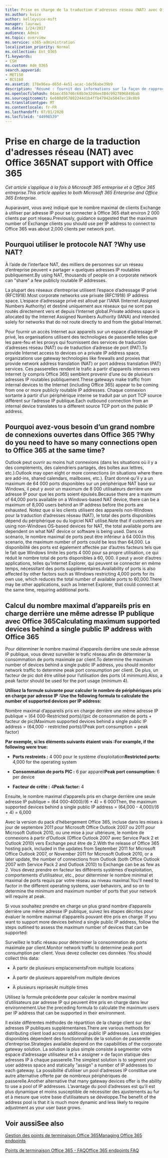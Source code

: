 ```yaml
---
title: Prise en charge de la traduction d'adresses réseau (NAT) avec Office 365
ms.author: kvice
author: kelleyvice-msft
manager: laurawi
ms.date: 1/24/2017
audience: Admin
ms.topic: overview
ms.service: o365-administration
localization_priority: Normal
ms.collection: Ent_O365
f1.keywords:
- CSH
ms.custom: Adm_O365
search.appverid:
- MET150
- BCS160
ms.assetid: 170e96ea-d65d-4e51-acac-1de56abe39b9
description: 'Résumé : fournit des informations sur la façon de rapprocher le nombre correct de clients que vous pouvez utiliser par adresse IP au sein de votre organisation à l’aide de la traduction d’adresses réseau (NAT).'
ms.openlocfilehash: 04aec45b7d6c68b3e32d4ee384c9927896849bab
ms.sourcegitcommit: 6e608d957082244d1b4ffb47942e5847ec18c0b9
ms.translationtype: MT
ms.contentlocale: fr-FR
ms.lasthandoff: 07/01/2020
ms.locfileid: "44998539"
---
```

# <a name="nat-support-with-office-365"></a><span data-ttu-id="3ee80-103">Prise en charge de la traduction d'adresses réseau (NAT) avec Office 365</span><span class="sxs-lookup"><span data-stu-id="3ee80-103">NAT support with Office 365</span></span>

<span data-ttu-id="3ee80-104">*Cet article s’applique à la fois à Microsoft 365 entreprise et à Office 365 entreprise.*</span><span class="sxs-lookup"><span data-stu-id="3ee80-104">*This article applies to both Microsoft 365 Enterprise and Office 365 Enterprise.*</span></span>

<span data-ttu-id="3ee80-105">Auparavant, vous avez indiqué que le nombre maximal de clients Exchange à utiliser par adresse IP pour se connecter à Office 365 était environ 2 000 clients par port réseau.</span><span class="sxs-lookup"><span data-stu-id="3ee80-105">Previously, guidance suggested that the maximum number of Exchange clients you should use per IP address to connect to Office 365 was about 2,000 clients per network port.</span></span>
  
## <a name="why-use-nat"></a><span data-ttu-id="3ee80-106">Pourquoi utiliser le protocole NAT ?</span><span class="sxs-lookup"><span data-stu-id="3ee80-106">Why use NAT?</span></span>

<span data-ttu-id="3ee80-107">À l’aide de l’interface NAT, des milliers de personnes sur un réseau d’entreprise peuvent « partager » quelques adresses IP routables publiquement.</span><span class="sxs-lookup"><span data-stu-id="3ee80-107">By using NAT, thousands of people on a corporate network can "share" a few publicly routable IP addresses.</span></span>
  
<span data-ttu-id="3ee80-108">La plupart des réseaux d’entreprise utilisent l’espace d’adressage IP privé (RFC1918).</span><span class="sxs-lookup"><span data-stu-id="3ee80-108">Most corporate networks use private (RFC1918) IP address space.</span></span> <span data-ttu-id="3ee80-109">L’espace d’adressage privé est alloué par l’IANA (Internet Assigned Numbers Authority) et destiné uniquement aux réseaux qui ne sont pas routés directement vers et depuis l’Internet global.</span><span class="sxs-lookup"><span data-stu-id="3ee80-109">Private address space is allocated by the Internet Assigned Numbers Authority (IANA) and intended solely for networks that do not route directly to and from the global Internet.</span></span>
  
<span data-ttu-id="3ee80-110">Pour fournir un accès Internet aux appareils sur un espace d’adressage IP privé, les organisations utilisent des technologies de passerelle telles que les pare-feu et les proxys qui fournissent des services de traduction d’adresses réseau (NAT) ou de traduction d’adresse de port (PAT).</span><span class="sxs-lookup"><span data-stu-id="3ee80-110">To provide Internet access to devices on a private IP address space, organizations use gateway technologies like firewalls and proxies that provide network address translation (NAT) or port address translation (PAT) services.</span></span> <span data-ttu-id="3ee80-111">Ces passerelles rendent le trafic à partir d’appareils internes vers Internet (y compris Office 365) semblent provenir d’une ou de plusieurs adresses IP routables publiquement.</span><span class="sxs-lookup"><span data-stu-id="3ee80-111">These gateways make traffic from internal devices to the Internet (including Office 365) appear to be coming from one or more publicly routable IP addresses.</span></span> <span data-ttu-id="3ee80-112">Chaque connexion sortante à partir d’un périphérique interne se traduit par un port TCP source différent sur l’adresse IP publique.</span><span class="sxs-lookup"><span data-stu-id="3ee80-112">Each outbound connection from an internal device translates to a different source TCP port on the public IP address.</span></span> 
  
## <a name="why-do-you-need-to-have-so-many-connections-open-to-office-365-at-the-same-time"></a><span data-ttu-id="3ee80-113">Pourquoi avez-vous besoin d’un grand nombre de connexions ouvertes dans Office 365 ?</span><span class="sxs-lookup"><span data-stu-id="3ee80-113">Why do you need to have so many connections open to Office 365 at the same time?</span></span>

<span data-ttu-id="3ee80-114">Outlook peut ouvrir au moins huit connexions (dans les situations où il y a des compléments, des calendriers partagés, des boîtes aux lettres, etc.).</span><span class="sxs-lookup"><span data-stu-id="3ee80-114">Outlook may open eight or more connections (in situations where there are add-ins, shared calendars, mailboxes, etc.).</span></span> <span data-ttu-id="3ee80-115">Étant donné qu’il y a un maximum de 64 000 ports disponibles sur un périphérique NAT basé sur Windows, il peut y avoir un maximum de 8 000 utilisateurs derrière une adresse IP pour que les ports soient épuisés.</span><span class="sxs-lookup"><span data-stu-id="3ee80-115">Because there are a maximum of 64,000 ports available on a Windows-based NAT device, there can be a maximum of 8,000 users behind an IP address before the ports are exhausted.</span></span> <span data-ttu-id="3ee80-116">Notez que si les clients utilisent des appareils non-Windows pour la traduction d’adresses réseau (NAT), le total des ports disponibles dépend du périphérique ou du logiciel NAT utilisé.</span><span class="sxs-lookup"><span data-stu-id="3ee80-116">Note that if customers are using non-Windows OS-based devices for NAT, the total available ports are dependent on what NAT device or software is being used.</span></span> <span data-ttu-id="3ee80-117">Dans ce scénario, le nombre maximal de ports peut être inférieur à 64 000.</span><span class="sxs-lookup"><span data-stu-id="3ee80-117">In this scenario, the maximum number of ports could be less than 64,000.</span></span> <span data-ttu-id="3ee80-118">La disponibilité des ports est également affectée par d’autres facteurs tels que le fait que Windows limite les ports 4 000 pour sa propre utilisation, ce qui réduit le nombre total de ports disponibles à 60, 000. il peut y avoir d’autres applications, telles qu’Internet Explorer, qui peuvent se connecter en même temps, nécessitant des ports supplémentaires.</span><span class="sxs-lookup"><span data-stu-id="3ee80-118">Availability of ports is also affected by other factors such as Windows restricting 4,000 ports for its own use, which reduces the total number of available ports to 60,000.There may be other applications, such as Internet Explorer, that could connect at the same time, requiring additional ports.</span></span>
  
## <a name="calculating-maximum-supported-devices-behind-a-single-public-ip-address-with-office-365"></a><span data-ttu-id="3ee80-119">Calcul du nombre maximal d’appareils pris en charge derrière une même adresse IP publique avec Office 365</span><span class="sxs-lookup"><span data-stu-id="3ee80-119">Calculating maximum supported devices behind a single public IP address with Office 365</span></span>

<span data-ttu-id="3ee80-120">Pour déterminer le nombre maximal d’appareils derrière une seule adresse IP publique, vous devez surveiller le trafic réseau afin de déterminer la consommation de ports maximale par client.</span><span class="sxs-lookup"><span data-stu-id="3ee80-120">To determine the maximum number of devices behind a single public IP address, you should monitor network traffic to determine peak port consumption per client.</span></span> <span data-ttu-id="3ee80-121">De plus, un facteur de pic doit être utilisé pour l’utilisation des ports (4 minimum).</span><span class="sxs-lookup"><span data-stu-id="3ee80-121">Also, a peak factor should be used for the port usage (minimum 4).</span></span> 
  
 <span data-ttu-id="3ee80-122">**Utilisez la formule suivante pour calculer le nombre de périphériques pris en charge par adresse IP :**</span><span class="sxs-lookup"><span data-stu-id="3ee80-122">**Use the following formula to calculate the number of supported devices per IP address:**</span></span>
  
<span data-ttu-id="3ee80-123">Nombre maximal d’appareils pris en charge derrière une même adresse IP publique = (64 000-Restricted ports)/(pic de consommation de ports + facteur de pic)</span><span class="sxs-lookup"><span data-stu-id="3ee80-123">Maximum supported devices behind a single public IP address = (64,000 - restricted ports)/(Peak port consumption + peak factor)</span></span>
  
 <span data-ttu-id="3ee80-124">**Par exemple, si les éléments suivants étaient vrais :**</span><span class="sxs-lookup"><span data-stu-id="3ee80-124">**For example, if the following were true:**</span></span>
  
- <span data-ttu-id="3ee80-125">**Ports restreints :** 4 000 pour le système d’exploitation</span><span class="sxs-lookup"><span data-stu-id="3ee80-125">**Restricted ports:** 4,000 for the operating system</span></span>

- <span data-ttu-id="3ee80-126">**Consommation de ports PIC :** 6 par appareil</span><span class="sxs-lookup"><span data-stu-id="3ee80-126">**Peak port consumption:** 6 per device</span></span>

- <span data-ttu-id="3ee80-127">**Facteur de crête :** 4</span><span class="sxs-lookup"><span data-stu-id="3ee80-127">**Peak factor:** 4</span></span>

<span data-ttu-id="3ee80-128">Ensuite, le nombre maximal d’appareils pris en charge derrière une seule adresse IP publique = (64 000-4000)/(6 + 4) = 6 000</span><span class="sxs-lookup"><span data-stu-id="3ee80-128">Then, the maximum supported devices behind a single public IP address = (64,000 - 4,000)/(6 + 4) = 6,000</span></span>
  
<span data-ttu-id="3ee80-129">Avec la version du pack d’hébergement Office 365, incluse dans les mises à jour de septembre 2011 pour Microsoft Office Outlook 2007 ou 2011 pour Microsoft Outlook 2010, ou une mise à jour ultérieure, le nombre de connexions à partir d’Outlook (Office Outlook 2007 avec Service Pack 2 et Outlook 2010) vers Exchange peut être de 2.</span><span class="sxs-lookup"><span data-stu-id="3ee80-129">With the release of Office 365 hosting pack, included in the updates from September 2011 for Microsoft Office Outlook 2007, or November 2011 for Microsoft Outlook 2010, or a later update, the number of connections from Outlook (both Office Outlook 2007 with Service Pack 2 and Outlook 2010) to Exchange can be as few as 2.</span></span> <span data-ttu-id="3ee80-130">Vous devez prendre en facteur les différents systèmes d’exploitation, comportements d’utilisateur, etc., pour déterminer le nombre minimal et maximal de ports requis par votre réseau au niveau maximal.</span><span class="sxs-lookup"><span data-stu-id="3ee80-130">You'll need to factor in the different operating systems, user behaviors, and so on to determine the minimum and maximum number of ports that your network will require at peak.</span></span>
  
<span data-ttu-id="3ee80-131">Si vous souhaitez prendre en charge un plus grand nombre d’appareils derrière une même adresse IP publique, suivez les étapes décrites pour évaluer le nombre maximal d’appareils pouvant être pris en charge :</span><span class="sxs-lookup"><span data-stu-id="3ee80-131">If you want to support more devices behind a single public IP address, follow the steps outlined to assess the maximum number of devices that can be supported:</span></span>
  
<span data-ttu-id="3ee80-132">Surveillez le trafic réseau pour déterminer la consommation de ports maximale par client.</span><span class="sxs-lookup"><span data-stu-id="3ee80-132">Monitor network traffic to determine peak port consumption per client.</span></span> <span data-ttu-id="3ee80-133">Vous devez collecter ces données :</span><span class="sxs-lookup"><span data-stu-id="3ee80-133">You should collect this data:</span></span>
  
- <span data-ttu-id="3ee80-134">À partir de plusieurs emplacements</span><span class="sxs-lookup"><span data-stu-id="3ee80-134">From multiple locations</span></span>
    
- <span data-ttu-id="3ee80-135">À partir de plusieurs appareils</span><span class="sxs-lookup"><span data-stu-id="3ee80-135">From multiple devices</span></span>
    
- <span data-ttu-id="3ee80-136">À plusieurs reprises</span><span class="sxs-lookup"><span data-stu-id="3ee80-136">At multiple times</span></span>
    
<span data-ttu-id="3ee80-137">Utilisez la formule précédente pour calculer le nombre maximal d’utilisateurs par adresse IP qui peuvent être pris en charge dans leur environnement.</span><span class="sxs-lookup"><span data-stu-id="3ee80-137">Use the preceding formula to calculate the maximum users per IP address that can be supported in their environment.</span></span>
  
<span data-ttu-id="3ee80-138">Il existe différentes méthodes de répartition de la charge client sur des adresses IP publiques supplémentaires.</span><span class="sxs-lookup"><span data-stu-id="3ee80-138">There are various methods for distributing client load across additional public IP addresses.</span></span> <span data-ttu-id="3ee80-139">Les stratégies disponibles dépendent des fonctionnalités de la solution de passerelle d’entreprise.</span><span class="sxs-lookup"><span data-stu-id="3ee80-139">Strategies available depend on the capabilities of the corporate gateway solution.</span></span> <span data-ttu-id="3ee80-140">La solution la plus simple consiste à segmenter votre espace d’adressage utilisateur et à « assigner » de façon statique des adresses IP à chaque passerelle.</span><span class="sxs-lookup"><span data-stu-id="3ee80-140">The simplest solution is to segment your user address space and statically "assign" a number of IP addresses to each gateway.</span></span> <span data-ttu-id="3ee80-141">La possibilité d’utiliser un pool d’adresses IP constitue une autre alternative offerte par de nombreux périphériques de passerelle.</span><span class="sxs-lookup"><span data-stu-id="3ee80-141">Another alternative that many gateway devices offer is the ability to use a pool of IP addresses.</span></span> <span data-ttu-id="3ee80-142">L’avantage du pool d’adresses est qu’il est plus dynamique et moins susceptible de nécessiter des ajustements au fur et à mesure que votre base d’utilisateurs se développe.</span><span class="sxs-lookup"><span data-stu-id="3ee80-142">The benefit of the address pool is that it is much more dynamic and less likely to require adjustment as your user base grows.</span></span>
  
## <a name="see-also"></a><span data-ttu-id="3ee80-143">Voir aussi</span><span class="sxs-lookup"><span data-stu-id="3ee80-143">See also</span></span>

[<span data-ttu-id="3ee80-144">Gestion des points de terminaison Office 365</span><span class="sxs-lookup"><span data-stu-id="3ee80-144">Managing Office 365 endpoints</span></span>](https://support.office.com/article/99cab9d4-ef59-4207-9f2b-3728eb46bf9a)
  
[<span data-ttu-id="3ee80-145">Points de terminaison Office 365 - FAQ</span><span class="sxs-lookup"><span data-stu-id="3ee80-145">Office 365 endpoints FAQ</span></span>](https://support.office.com/article/d4088321-1c89-4b96-9c99-54c75cae2e6d)

